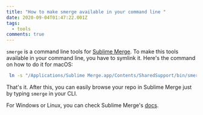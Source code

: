 ```yaml
---
title: "How to make smerge available in your command line "
date: 2020-09-04T01:47:22.001Z
tags:
  - tools
comments: true
---
```

`smerge` is a command line tools for [Sublime Merge][1]. To make this tools available in your command line, you have to symlink it. Here's the command on how to do it for macOS:

```bash
 ln -s "/Applications/Sublime Merge.app/Contents/SharedSupport/bin/smerge" /usr/local/bin/smerge
``` 

That's it. After this, you can easily browse your repo in Sublime Merge just by typing `smerge` in your CLI.

For Windows or Linux, you can check Sublime Merge's [docs][2].

[1]:https://www.sublimemerge.com/
[2]:https://www.sublimemerge.com/docs/command_line